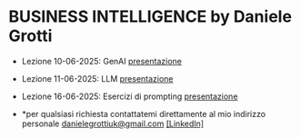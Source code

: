 # BUSINESS INTELLIGENCE by Daniele Grotti

- Lezione 10-06-2025: GenAI [presentazione](pdf/AI_intro_long.pdf)  
- Lezione 11-06-2025: LLM [presentazione](pdf/AI_intro_long.pdf)  
- Lezione 16-06-2025: Esercizi di prompting [presentazione](pdf/Esercitazione01-AI.pdf)  





- *per qualsiasi richiesta contattatemi direttamente al mio indirizzo personale danielegrottiuk@gmail.com [[LinkedIn]](https://www.linkedin.com/in/daniele-grotti/)

